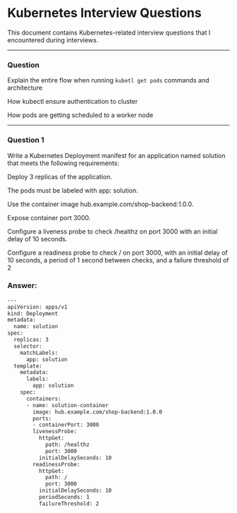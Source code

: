 # Kubernetes Interview Questions

This document contains Kubernetes-related interview questions that I encountered during interviews.

-------------------------------------------------
### **Question**

Explain the entire flow when running `kubetl get pods` commands and architecture

How kubectl ensure authentication to cluster

How pods are getting scheduled to a worker node

-------------------------------------------------

### **Question 1** 

Write a Kubernetes Deployment manifest for an application named solution that meets the following requirements:

Deploy 3 replicas of the application.

The pods must be labeled with app: solution.

Use the container image hub.example.com/shop-backend:1.0.0.

Expose container port 3000.

Configure a liveness probe to check /healthz on port 3000 with an initial delay of 10 seconds.

Configure a readiness probe to check / on port 3000, with an initial delay of 10 seconds, a period of 1 second between checks, and a failure threshold of 2

### **Answer:**

```bash
---
apiVersion: apps/v1
kind: Deployment
metadata:
  name: solution
spec:
  replicas: 3
  selector:
    matchLabels:
      app: solution
  template:
    metadata:
      labels:
        app: solution
    spec:
      containers:
      - name: solution-container
        image: hub.example.com/shop-backend:1.0.0
        ports: 
        - containerPort: 3000
        livenessProbe:
          httpGet:
            path: /healthz
            port: 3000
          initialDelaySeconds: 10
        readinessProbe: 
          httpGet:
            path: /
            port: 3000
          initialDelaySeconds: 10
          periodSeconds: 1
          failureThreshold: 2
```


